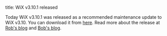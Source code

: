 title: WiX v3.10.1 released

Today WiX v3.10.1 was released as a recommended maintenance update to WiX v3.10.
You can download it from <a href="http://wixtoolset.org/releases/v3.10/stable">here</a>.
Read more about the release at <a href="http://robmensching.com/blog/posts/2015/10/31/wix-toolset-v3.10.1-released/">Rob's blog</a>
and <a href="http://www.joyofsetup.com/2015/10/31/wix-toolset-v3-10-1-released/">Bob's blog</a>.
